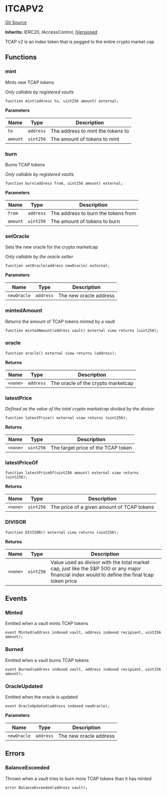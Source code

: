 # ITCAPV2
[Git Source](https://github.com/cryptexfinance/tcapv2.0/blob/adb271543417436c1309ef4ed99a33410b5ee7ce/src/interface/ITCAPV2.sol)

**Inherits:**
IERC20, IAccessControl, [IVersioned](/src/interface/IVersioned.sol/interface.IVersioned.md)

TCAP v2 is an index token that is pegged to the entire crypto market cap


## Functions
### mint

Mints new TCAP tokens

*Only callable by registered vaults*


```solidity
function mint(address to, uint256 amount) external;
```
**Parameters**

|Name|Type|Description|
|----|----|-----------|
|`to`|`address`|The address to mint the tokens to|
|`amount`|`uint256`|The amount of tokens to mint|


### burn

Burns TCAP tokens

*Only callable by registered vaults*


```solidity
function burn(address from, uint256 amount) external;
```
**Parameters**

|Name|Type|Description|
|----|----|-----------|
|`from`|`address`|The address to burn the tokens from|
|`amount`|`uint256`|The amount of tokens to burn|


### setOracle

Sets the new oracle for the crypto marketcap

*Only callable by the oracle setter*


```solidity
function setOracle(address newOracle) external;
```
**Parameters**

|Name|Type|Description|
|----|----|-----------|
|`newOracle`|`address`|The new oracle address|


### mintedAmount

Returns the amount of TCAP tokens minted by a vault


```solidity
function mintedAmount(address vault) external view returns (uint256);
```

### oracle


```solidity
function oracle() external view returns (address);
```
**Returns**

|Name|Type|Description|
|----|----|-----------|
|`<none>`|`address`|The oracle of the crypto marketcap|


### latestPrice

*Defined as the value of the total crypto marketcap divided by the divisor*


```solidity
function latestPrice() external view returns (uint256);
```
**Returns**

|Name|Type|Description|
|----|----|-----------|
|`<none>`|`uint256`|The target price of the TCAP token|


### latestPriceOf


```solidity
function latestPriceOf(uint256 amount) external view returns (uint256);
```
**Returns**

|Name|Type|Description|
|----|----|-----------|
|`<none>`|`uint256`|The price of a given amount of TCAP tokens|


### DIVISOR


```solidity
function DIVISOR() external view returns (uint256);
```
**Returns**

|Name|Type|Description|
|----|----|-----------|
|`<none>`|`uint256`|Value used as divisor with the total market cap, just like the S&P 500 or any major financial index would to define the final tcap token price|


## Events
### Minted
Emitted when a vault mints TCAP tokens


```solidity
event Minted(address indexed vault, address indexed recipient, uint256 amount);
```

### Burned
Emitted when a vault burns TCAP tokens


```solidity
event Burned(address indexed vault, address indexed recipient, uint256 amount);
```

### OracleUpdated
Emitted when the oracle is updated


```solidity
event OracleUpdated(address indexed newOracle);
```

**Parameters**

|Name|Type|Description|
|----|----|-----------|
|`newOracle`|`address`|The new oracle address|

## Errors
### BalanceExceeded
Thrown when a vault tries to burn more TCAP tokens than it has minted


```solidity
error BalanceExceeded(address vault);
```

